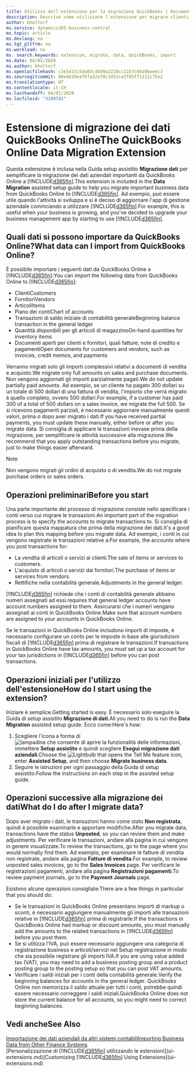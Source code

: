 ```yaml
---
title: Utilizzo dell'estensione per la migrazione QuickBooks | Documenti Microsoft
description: Descrive come utilizzare l'estensione per migrare clienti, fornitori, articoli e conti da QuickBooks Online a Business Central.
author: bholtorf
ms.service: dynamics365-business-central
ms.topic: article
ms.devlang: na
ms.tgt_pltfrm: na
ms.workload: na
ms. search.keywords: extension, migrate, data, QuickBooks, import
ms.date: 04/01/2020
ms.author: bholtorf
ms.openlocfilehash: c3e5415c5da03c4dd9a2228cc21b7c08a9beeec3
ms.sourcegitcommit: 88e4b30eaf6fa32af0c1452ce2f85ff1111c75e2
ms.translationtype: HT
ms.contentlocale: it-CH
ms.lasthandoff: 04/01/2020
ms.locfileid: "3189741"
---
```

# <a name="the-quickbooks-online-data-migration-extension"></a><span data-ttu-id="9492d-103">Estensione di migrazione dei dati QuickBooks Online</span><span class="sxs-lookup"><span data-stu-id="9492d-103">The QuickBooks Online Data Migration Extension</span></span>
<span data-ttu-id="9492d-104">Questa estensione è inclusa nella Guida setup assistito **Migrazione dati** per semplificare la migrazione dei dati aziendali importanti da QuickBooks Online a [!INCLUDE[d365fin](includes/d365fin_md.md)].</span><span class="sxs-lookup"><span data-stu-id="9492d-104">This extension is included in the **Data Migration** assisted setup guide to help you migrate important business data from QuickBooks Online to [!INCLUDE[d365fin](includes/d365fin_md.md)].</span></span> <span data-ttu-id="9492d-105">Ad esempio, può essere utile quando l'attività si sviluppa e si è deciso di aggiornare l'app di gestione aziendale cominciando a utilizzare [!INCLUDE[d365fin](includes/d365fin_md.md)].</span><span class="sxs-lookup"><span data-stu-id="9492d-105">For example, this is useful when your business is growing, and you've decided to upgrade your business management app by starting to use [!INCLUDE[d365fin](includes/d365fin_md.md)].</span></span>

## <a name="what-data-can-i-import-from-quickbooks-online"></a><span data-ttu-id="9492d-106">Quali dati si possono importare da QuickBooks Online?</span><span class="sxs-lookup"><span data-stu-id="9492d-106">What data can I import from QuickBooks Online?</span></span>
<span data-ttu-id="9492d-107">È possibile importare i seguenti dati da QuickBooks Online a [!INCLUDE[d365fin](includes/d365fin_md.md)]:</span><span class="sxs-lookup"><span data-stu-id="9492d-107">You can import the following data from QuickBooks Online to [!INCLUDE[d365fin](includes/d365fin_md.md)]:</span></span>  

* <span data-ttu-id="9492d-108">Clienti</span><span class="sxs-lookup"><span data-stu-id="9492d-108">Customers</span></span>
* <span data-ttu-id="9492d-109">Fornitori</span><span class="sxs-lookup"><span data-stu-id="9492d-109">Vendors</span></span>
* <span data-ttu-id="9492d-110">Articoli</span><span class="sxs-lookup"><span data-stu-id="9492d-110">Items</span></span>
* <span data-ttu-id="9492d-111">Piano dei conti</span><span class="sxs-lookup"><span data-stu-id="9492d-111">Chart of accounts</span></span>
* <span data-ttu-id="9492d-112">Transazioni di saldo iniziale di contabilità generale</span><span class="sxs-lookup"><span data-stu-id="9492d-112">Beginning balance transaction in the general ledger</span></span>
* <span data-ttu-id="9492d-113">Quantità disponibili per gli articoli di magazzino</span><span class="sxs-lookup"><span data-stu-id="9492d-113">On-hand quantities for inventory items</span></span>
* <span data-ttu-id="9492d-114">Documenti aperti per clienti e fornitori, quali fatture, note di credito e pagamenti</span><span class="sxs-lookup"><span data-stu-id="9492d-114">Open documents for customers and vendors, such as invoices, credit memos, and payments</span></span>

<span data-ttu-id="9492d-115">Verranno migrati solo gli importi complessivi relativi a documenti di vendita e acquisto.</span><span class="sxs-lookup"><span data-stu-id="9492d-115">We migrate only full amounts on sales and purchase documents.</span></span> <span data-ttu-id="9492d-116">Non vengono aggiornati gli importi parzialmente pagati.</span><span class="sxs-lookup"><span data-stu-id="9492d-116">We do not update partially paid amounts.</span></span> <span data-ttu-id="9492d-117">Ad esempio, se un cliente ha pagato 300 dollari su un totale di 500 dollari di una fattura di vendita, l'importo che verrà migrato è quello completo, ovvero 500 dollari.</span><span class="sxs-lookup"><span data-stu-id="9492d-117">For example, if a customer has paid 300 of a total of 500 dollars on a sales invoice, we migrate the full 500.</span></span> <span data-ttu-id="9492d-118">Se si ricevono pagamenti parziali, è necessario aggiornare manualmente questi valori, prima o dopo aver migrato i dati.</span><span class="sxs-lookup"><span data-stu-id="9492d-118">If you have received partial payments, you must update these manually, either before or after you migrate data.</span></span> <span data-ttu-id="9492d-119">Si consiglia di applicare le transazioni inevase prima della migrazione, per semplificare le attività successive alla migrazione.</span><span class="sxs-lookup"><span data-stu-id="9492d-119">We recommend that you apply outstanding transactions before you migrate, just to make things easier afterward.</span></span>

> [!NOTE]  
>   <span data-ttu-id="9492d-120">Non vengono migrati gli ordini di acquisto o di vendita.</span><span class="sxs-lookup"><span data-stu-id="9492d-120">We do not migrate purchase orders or sales orders.</span></span>

## <a name="before-you-start"></a><span data-ttu-id="9492d-121">Operazioni preliminari</span><span class="sxs-lookup"><span data-stu-id="9492d-121">Before you start</span></span>
<span data-ttu-id="9492d-122">Una parte importante del processo di migrazione consiste nello specificare i conti verso cui migrare le transazioni.</span><span class="sxs-lookup"><span data-stu-id="9492d-122">An important part of the migration process is to specify the accounts to migrate transactions to.</span></span> <span data-ttu-id="9492d-123">Si consiglia di pianificare questa mappatura che prima della migrazione dei dati.</span><span class="sxs-lookup"><span data-stu-id="9492d-123">It's a good idea to plan this mapping before you migrate data.</span></span> <span data-ttu-id="9492d-124">Ad esempio, i conti in cui vengono registrate le transazioni relative a:</span><span class="sxs-lookup"><span data-stu-id="9492d-124">For example, the accounts where you post transactions for:</span></span>  

* <span data-ttu-id="9492d-125">La vendita di articoli o servizi ai clienti.</span><span class="sxs-lookup"><span data-stu-id="9492d-125">The sale of items or services to customers.</span></span>
* <span data-ttu-id="9492d-126">L'acquisto di articoli o servizi dai fornitori.</span><span class="sxs-lookup"><span data-stu-id="9492d-126">The purchase of items or services from vendors.</span></span>  
* <span data-ttu-id="9492d-127">Rettifiche nella contabilità generale.</span><span class="sxs-lookup"><span data-stu-id="9492d-127">Adjustments in the general ledger.</span></span>  

[!INCLUDE[d365fin](includes/d365fin_md.md)] <span data-ttu-id="9492d-128">richiede che i conti di contabilità generale abbaino numeri assegnati ad essi.</span><span class="sxs-lookup"><span data-stu-id="9492d-128">requires that general ledger accounts have account numbers assigned to them.</span></span> <span data-ttu-id="9492d-129">Assicurarsi che i numeri vengano assegnati ai conti in QuickBooks Online.</span><span class="sxs-lookup"><span data-stu-id="9492d-129">Make sure that account numbers are assigned to your accounts in QuickBooks Online.</span></span>

<span data-ttu-id="9492d-130">Se le transazioni in QuickBooks Online includono importi di imposte, è necessario configurare un conto per le imposte in base alle giurisdizioni fiscali di [!INCLUDE[d365fin](includes/d365fin_md.md)] prima di registrare le transazioni.</span><span class="sxs-lookup"><span data-stu-id="9492d-130">If transactions in QuickBooks Online have tax amounts, you must set up a tax account for your tax jurisdictions in [!INCLUDE[d365fin](includes/d365fin_md.md)] before you can post transactions.</span></span>

## <a name="how-do-i-start-using-the-extension"></a><span data-ttu-id="9492d-131">Operazioni iniziali per l'utilizzo dell'estensione</span><span class="sxs-lookup"><span data-stu-id="9492d-131">How do I start using the extension?</span></span>
<span data-ttu-id="9492d-132">Iniziare è semplice.</span><span class="sxs-lookup"><span data-stu-id="9492d-132">Getting started is easy.</span></span> <span data-ttu-id="9492d-133">È necessario solo eseguire la Guida di setup assistito **Migrazione di dati**.</span><span class="sxs-lookup"><span data-stu-id="9492d-133">All you need to do is run the **Data Migration** assisted setup guide.</span></span> <span data-ttu-id="9492d-134">Ecco come:</span><span class="sxs-lookup"><span data-stu-id="9492d-134">Here's how:</span></span>

1. <span data-ttu-id="9492d-135">Scegliere l'icona a forma di ![lampadina che consente di aprire la funzionalità delle informazioni](media/ui-search/search_small.png "Informazioni sull'operazione che si desidera eseguire"), immettere **Setup assistito** e quindi scegliere **Esegui migrazione dati aziendali**.</span><span class="sxs-lookup"><span data-stu-id="9492d-135">Choose the ![Lightbulb that opens the Tell Me feature](media/ui-search/search_small.png "Tell me what you want to do") icon, enter **Assisted Setup**, and then choose **Migrate business data**.</span></span>
2. <span data-ttu-id="9492d-136">Seguire le istruzioni per ogni passaggio della Guida di setup assistito.</span><span class="sxs-lookup"><span data-stu-id="9492d-136">Follow the instructions on each step in the assisted setup guide.</span></span>

## <a name="what-do-i-do-after-i-migrate-data"></a><span data-ttu-id="9492d-137">Operazioni successive alla migrazione dei dati</span><span class="sxs-lookup"><span data-stu-id="9492d-137">What do I do after I migrate data?</span></span>
<span data-ttu-id="9492d-138">Dopo aver migrato i dati, le transazioni hanno come stato **Non registrata**, quindi è possibile esaminarle e apportare modifiche.</span><span class="sxs-lookup"><span data-stu-id="9492d-138">After you migrate data, transactions have the status **Unposted**, so you can review them and make adjustments.</span></span> <span data-ttu-id="9492d-139">Per verificare le transazioni, andare alla pagina in cui vengono in genere visualizzate.</span><span class="sxs-lookup"><span data-stu-id="9492d-139">To review the transactions, go to the page where you would normally find them.</span></span> <span data-ttu-id="9492d-140">Ad esempio, per esaminare le fatture di vendita non registrate, andare alla pagina **Fatture di vendita**.</span><span class="sxs-lookup"><span data-stu-id="9492d-140">For example, to review unposted sales invoices, go to the **Sales Invoices** page.</span></span> <span data-ttu-id="9492d-141">Per verificare le registrazioni pagamenti, andare alla pagina **Registrazioni pagamenti**.</span><span class="sxs-lookup"><span data-stu-id="9492d-141">To review payment journals, go to the **Payment Journals** page.</span></span>   

<span data-ttu-id="9492d-142">Esistono alcune operazioni consigliate:</span><span class="sxs-lookup"><span data-stu-id="9492d-142">There are a few things in particular that you should do:</span></span>

* <span data-ttu-id="9492d-143">Se le transazioni in QuickBooks Online presentano importi di markup o sconti, è necessario aggiungere manualmente gli importi alle transazioni relative in [!INCLUDE[d365fin](includes/d365fin_md.md)] prima di registrarle.</span><span class="sxs-lookup"><span data-stu-id="9492d-143">If the transactions in QuickBooks Online had markup or discount amounts, you must manually add the amounts to the related transactions in [!INCLUDE[d365fin](includes/d365fin_md.md)] before you post them.</span></span>
* <span data-ttu-id="9492d-144">Se si utilizza l'IVA, può essere necessario aggiungere una categoria di registrazione business e articoli/servizi nel Setup registrazione in modo che sia possibile registrare gli importi IVA.</span><span class="sxs-lookup"><span data-stu-id="9492d-144">If you are using value added tax (VAT), you may need to add a business posting group and a product posting group to the posting setup so that you can post VAT amounts.</span></span>
* <span data-ttu-id="9492d-145">Verificare i saldi iniziali per i conti della contabilità generale.</span><span class="sxs-lookup"><span data-stu-id="9492d-145">Verify the beginning balances for accounts in the general ledger.</span></span> <span data-ttu-id="9492d-146">QuickBooks Online non memorizza il saldo attuale per tutti i conti, potrebbe quindi essere necessario correggere i saldi iniziali.</span><span class="sxs-lookup"><span data-stu-id="9492d-146">QuickBooks Online does not store the current balance for all accounts, so you might need to correct beginning balances.</span></span>

## <a name="see-also"></a><span data-ttu-id="9492d-147">Vedi anche</span><span class="sxs-lookup"><span data-stu-id="9492d-147">See Also</span></span>
[<span data-ttu-id="9492d-148">Importazione dei dati aziendali da altri sistemi contabili</span><span class="sxs-lookup"><span data-stu-id="9492d-148">Importing Business Data from Other Finance Systems</span></span>](across-import-data-configuration-packages.md)  
<span data-ttu-id="9492d-149">[Personalizzazione di [!INCLUDE[d365fin](includes/d365fin_md.md)] utilizzando le estensioni](ui-extensions.md)</span><span class="sxs-lookup"><span data-stu-id="9492d-149">[Customizing [!INCLUDE[d365fin](includes/d365fin_md.md)] Using Extensions](ui-extensions.md)</span></span>  
